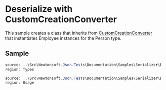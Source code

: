 ﻿# Deserialize with CustomCreationConverter

This sample creates a class that inherits from [CustomCreationConverter](/API/newtonsoft/json/converters/customcreationconverter/) that instantiates Employee instances for the Person type.

## Sample

```csharp Types
source: ..\Src\Newtonsoft.Json.Tests\Documentation\Samples\Serializer\DeserializeCustomCreationConverter.cs
region: Types
```

```csharp Usage
source: ..\Src\Newtonsoft.Json.Tests\Documentation\Samples\Serializer\DeserializeCustomCreationConverter.cs
region: Usage
```
